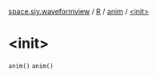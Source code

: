 [space.siy.waveformview](../../index.md) / [R](../index.md) / [anim](index.md) / [&lt;init&gt;](./-init-.md)

# &lt;init&gt;

`anim()`
`anim()`